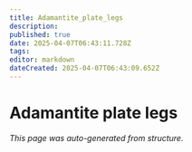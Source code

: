 ```yaml
---
title: Adamantite_plate_legs
description: 
published: true
date: 2025-04-07T06:43:11.728Z
tags: 
editor: markdown
dateCreated: 2025-04-07T06:43:09.652Z
---
```


# Adamantite plate legs

*This page was auto-generated from structure.*